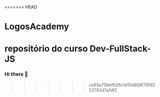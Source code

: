 <<<<<<< HEAD
# LogosAcademy
repositório do curso Dev-FullStack-JS 
=======
### Hi there 👋

<!--
**PedroNestJp/PedroNestJp** is a ✨ _special_ ✨ repository because its `README.md` (this file) appears on your GitHub profile.

Here are some ideas to get you started:

- 🔭 I’m currently working on ...
- 🌱 I’m currently learning ...
- 👯 I’m looking to collaborate on ...
- 🤔 I’m looking for help with ...
- 💬 Ask me about ...
- 📫 How to reach me: ...
- 😄 Pronouns: ...
- ⚡ Fun fact: ...
-->
>>>>>>> ce93a75bbf626c1d15d958f76f9223792d7a1df2

